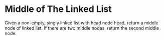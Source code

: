 # Middle of The Linked List

Given a non-empty, singly linked list with head node head, return a middle node of linked list.
If there are two middle nodes, return the second middle node.
